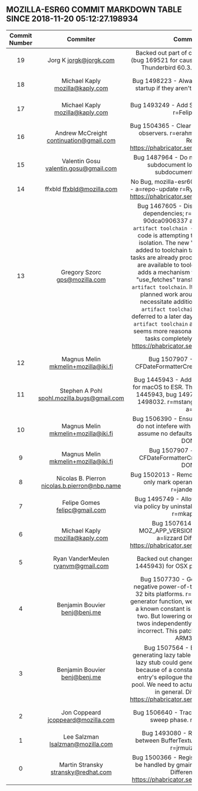 ## MOZILLA-ESR60 COMMIT MARKDOWN TABLE SINCE 2018-11-20 05:12:27.198934

| Commit Number | Commiter | Commit Message | Node | Date | 
|:---:|:----:|:----------------------------------:|:------:|:----:| 
|19|Jorg K <jorgk@jorgk.com>|Backed out part of changeset fe4514c84e7a (bug 169521 for causing bug 1509102) to build Thunderbird 60.3.2. a=jorgk DONTBUILD|9f4280a52132bd8335d4833304e4bb7ee4d7c07d|2018-11-27 00:11:03
|18|Michael Kaply <mozilla@kaply.com>|Bug 1498223 - Always add security devices at startup if they aren't there. r=Felipe, a=lizzard|2f5803eed692c7ccad159e1c297da5dd7461419f|2018-11-26 23:38:43
|17|Michael Kaply <mozilla@kaply.com>|Bug 1493249 - Add SecurityDevices to schema. r=Felipe, a=lizzard|ff3b417e363f65040aa4eb38d249a740191f7c87|2018-11-16 19:24:17
|16|Andrew McCreight <continuation@gmail.com>|Bug 1504365 - Clear weak pointers in shutdown observers. r=erahm, a=RyanVM  Differential Revision: https://phabricator.services.mozilla.com/D12348|b6d0fc61fd0be20251dad27932e95dcc2087a72a|2018-11-20 01:16:24
|15|Valentin Gosu <valentin.gosu@gmail.com>|Bug 1487964 - Do not report resource-timing subdocument loads triggered by that subdocument. r=bz, a=RyanVM|a72ec8e21577a50600962e2e3e5e8d534c51bd61|2018-11-08 11:50:25
|14|ffxbld <ffxbld@mozilla.com>|No Bug, mozilla-esr60 repo-update HSTS HPKP - a=repo-update r=RyanVM  Differential Revision: https://phabricator.services.mozilla.com/D12895|f6250c11b52be3be1dee3a2a327da8153ae958d2|2018-11-26 14:10:00
|13|Gregory Szorc <gps@mozilla.com>|Bug 1467605 - Disable processing of fetch dependencies; r=glandium a=tomprince  90dca0906337 accidentally broke `mach artifact toolchain --from-build` because that code is attempting to load toolchain tasks in isolation. The new "use_fetches" transform added to toolchain tasks requires that "fetch" tasks are already processed and their references are available to toolchain tasks.  This commit adds a mechanism to effectively disable the "use_fetches" transform when called by `mach artifact toolchain`. It is a hack. I suspect future planned work around artifacts/fetches will necessitate additional changes to the `mach artifact toolchain` code. But this can be deferred to a later day: this commit unbusts `mach artifact toolchain` and isn't super hacky, so it seems more reasonable than backing out fetch tasks completely.  Differential Revision: https://phabricator.services.mozilla.com/D1588|a23dce703d2b616e678f7a72967075f90d650032|2018-06-08 02:05:58
|12|Magnus Melin <mkmelin+mozilla@iki.fi>|Bug 1507907 - Null check result of CFDateFormatterCreate. r=gandalf, a=jcristau|8d50553b267a8c38d2fd1c0a38c14bd1b32e0fdb|2018-11-19 21:55:32
|11|Stephen A Pohl <spohl.mozilla.bugs@gmail.com>|Bug 1445943 - Add Enterprise Policy support for macOS to ESR. This includes patches in bug 1445943, bug 1497408, bug 1497948, bug 1498032. r=mstange,felipe,glandium,spohl, a=lizzard|b1ece767c018300c56363f030f10cfc81516f4ba|2018-11-20 09:48:00
|10|Magnus Melin <mkmelin+mozilla@iki.fi>|Bug 1506390 - Ensure the default permissions do not intefere with the permission tests that assume no defaults. r=johannh, a=test-only DONTBUILD|2d3326755541b844e6c193c3e839d4fb91236444|2018-11-14 14:55:22
|9|Magnus Melin <mkmelin+mozilla@iki.fi>|Bug 1507907 - null check result of CFDateFormatterCreate. r=gandalf a=jorgk DONTBUILD|6eb715bb747cb405c647dac8948ef6b026fb2919|2018-11-19 21:55:32
|8|Nicolas B. Pierron <nicolas.b.pierron@nbp.name>|Bug 1502013 - RemoveUnmarkedBlocks should only mark operands of removed blocks. r=jandem, a=lizzard|a73a46ddc848aa60a7578c6b315b668914f0be9d|2018-11-19 22:28:43
|7|Felipe Gomes <felipc@gmail.com>|Bug 1495749 - Allow add-ons to be updated via policy by uninstalling and reinstalling them. r=mkaply a=lizzard|15813976ae1e690126764677c38514e8bdbfb393|2018-11-19 22:27:02
|6|Michael Kaply <mozilla@kaply.com>|Bug 1507614 - Identify ESR with MOZ_APP_VERSION_DISPLAY. r=glandium, a=lizzard  Differential Revision: https://phabricator.services.mozilla.com/D12067|c419540e75dadc4ad89c596e43511c7265ab586b|2018-11-15 23:32:53
|5|Ryan VanderMeulen <ryanvm@gmail.com>|Backed out changeset 4503802587c8 (bug 1445943) for OSX policy engine test failures.|af3d0194519b7f984ebb79e6ad9b2c824afdb6ac|2018-11-19 19:56:40
|4|Benjamin Bouvier <benj@benj.me>|Bug 1507730 - Generate a temporary for negative power-of-two constants in mul64 on 32 bits platforms. r=lth, a=jcristau  In the code generator function, we assume we have a temp if a known constant is a non-negative power of two. But lowering only checked for power of twos independently of their sign, so this was incorrect. This patch syncs them up on both ARM32 and x86.|dd0f01818b9ce9257a1a2b1c9cfe8e7aabc8240e|2018-11-16 12:44:36
|3|Benjamin Bouvier <benj@benj.me>|Bug 1507564 - Bind code labels when generating lazy table stubs. r=luke, a=jcristau  A lazy stub could generate CodeLabels on x86, because of a constant NaN generated for the entry's epilogue that ended up in a constant pool. We need to actually bind these code labels in general.  Differential Revision: https://phabricator.services.mozilla.com/D12052|60619cc47b104fb091f377c015c97dc62ac27ae7|2018-11-15 23:25:52
|2|Jon Coppeard <jcoppeard@mozilla.com>|Bug 1506640 - Trace wrappers rooters during sweep phase. r=pbone, a=RyanVM|8bbf80948b500d813c50cba5e56307ed62bcc981|2018-11-15 13:57:00
|1|Lee Salzman <lsalzman@mozilla.com>|Bug 1493080 - Remove reference cycle between BufferTextureData and DrawTargets. r=jrmuizel, a=lizzard|a7cabf306d05ac71b99e29f965d20df28b0c8e3a|2018-11-14 18:16:01
|0|Martin Stransky <stransky@redhat.com>|Bug 1500366 - Register all DBus connection to be handled by gmain loop. r=jhorak, a=lizzard  Differential Revision: https://phabricator.services.mozilla.com/D9230|abd59256c4e34bf576f00ec9ffd2d66f7b24adb6|2018-10-19 13:11:46


